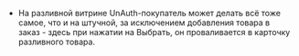 - На разливной витрине UnAuth-покупатель может делать всё тоже самое, что и на штучной, за исключением добавления товара в заказ - здесь при нажатии на Выбрать, он проваливается в карточку разливного товара.